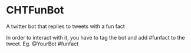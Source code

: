 # CHTFunBot
A twitter bot that replies to tweets with a fun fact

In order to interact with it, you have to tag the bot and add #funfact to the tweet.
Eg. @YourBot #funfact
